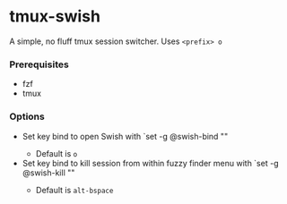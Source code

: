 # tmux-swish

A simple, no fluff tmux session switcher. Uses `<prefix> o`

### Prerequisites

- fzf
- tmux

### Options

- Set key bind to open Swish with `set -g @swish-bind "<my-key>"
  - Default is `o`
- Set key bind to kill session from within fuzzy finder menu with `set -g @swish-kill "<my-key>"
  - Default is `alt-bspace`


